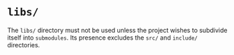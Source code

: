 # `libs/`

The `libs/` directory must not be used unless the project wishes to subdivide
itself into `submodules`. Its presence excludes the `src/`
and `include/` directories.